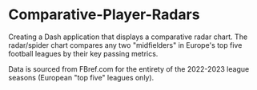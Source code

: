 # Comparative-Player-Radars
Creating a Dash application that displays a comparative radar chart. The radar/spider chart compares any two "midfielders" in Europe's top five football leagues by their key passing metrics.

Data is sourced from FBref.com for the entirety of the 2022-2023 league seasons (European "top five" leagues only).
